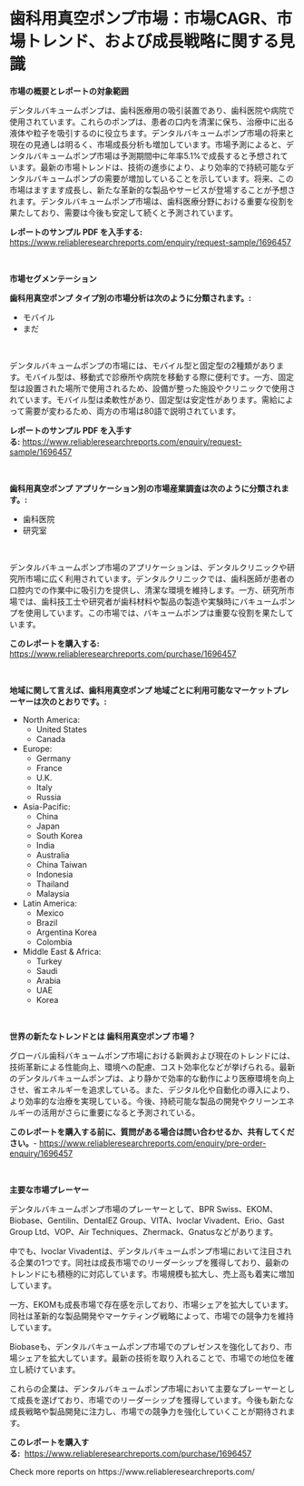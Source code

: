 <p><h1>歯科用真空ポンプ市場：市場CAGR、市場トレンド、および成長戦略に関する見識</h1></p><p><strong>市場の概要とレポートの対象範囲</strong></p>
<p><p>デンタルバキュームポンプは、歯科医療用の吸引装置であり、歯科医院や病院で使用されています。これらのポンプは、患者の口内を清潔に保ち、治療中に出る液体や粒子を吸引するのに役立ちます。デンタルバキュームポンプ市場の将来と現在の見通しは明るく、市場成長分析も増加しています。市場予測によると、デンタルバキュームポンプ市場は予測期間中に年率5.1%で成長すると予想されています。最新の市場トレンドは、技術の進歩により、より効率的で持続可能なデンタルバキュームポンプの需要が増加していることを示しています。将来、この市場はますます成長し、新たな革新的な製品やサービスが登場することが予想されます。デンタルバキュームポンプ市場は、歯科医療分野における重要な役割を果たしており、需要は今後も安定して続くと予測されています。</p></p>
<p><strong>レポートのサンプル PDF を入手する:</strong> <a href="https://www.reliableresearchreports.com/enquiry/request-sample/1696457">https://www.reliableresearchreports.com/enquiry/request-sample/1696457</a></p>
<p>&nbsp;</p>
<p><strong>市場セグメンテーション</strong></p>
<p><strong>歯科用真空ポンプ タイプ別の市場分析は次のように分類されます。:</strong></p>
<p><ul><li>モバイル</li><li>まだ</li></ul></p>
<p>&nbsp;</p>
<p><p>デンタルバキュームポンプの市場には、モバイル型と固定型の2種類があります。モバイル型は、移動式で診療所や病院を移動する際に便利です。一方、固定型は設置された場所で使用されるため、設備が整った施設やクリニックで使用されています。モバイル型は柔軟性があり、固定型は安定性があります。需給によって需要が変わるため、両方の市場は80語で説明されています。</p></p>
<p><strong>レポートのサンプル PDF を入手する:</strong>&nbsp;<a href="https://www.reliableresearchreports.com/enquiry/request-sample/1696457">https://www.reliableresearchreports.com/enquiry/request-sample/1696457</a></p>
<p>&nbsp;</p>
<p><strong> 歯科用真空ポンプ アプリケーション別の市場産業調査は次のように分類されます。:</strong></p>
<p><ul><li>歯科医院</li><li>研究室</li></ul></p>
<p>&nbsp;</p>
<p><p>デンタルバキュームポンプ市場のアプリケーションは、デンタルクリニックや研究所市場に広く利用されています。デンタルクリニックでは、歯科医師が患者の口腔内での作業中に吸引力を提供し、清潔な環境を維持します。一方、研究所市場では、歯科技工士や研究者が歯科材料や製品の製造や実験時にバキュームポンプを使用しています。この市場では、バキュームポンプは重要な役割を果たしています。</p></p>
<p><strong>このレポートを購入する:</strong>&nbsp; <a href="https://www.reliableresearchreports.com/purchase/1696457">https://www.reliableresearchreports.com/purchase/1696457</a></p>
<p>&nbsp;</p>
<p><strong>地域に関して言えば、歯科用真空ポンプ 地域ごとに利用可能なマーケットプレーヤーは次のとおりです。:</strong></p>
<p><ul>
    <li>
        North America:
        <ul>
            <li>United States</li>
            <li>Canada</li>
        </ul>
    </li>
    <li>
        Europe:
        <ul>
            <li>Germany</li>
            <li>France</li>
            <li>U.K.</li>
            <li>Italy</li>
            <li>Russia</li>
        </ul>
    </li>
    <li>
        Asia-Pacific:
        <ul>
            <li>China</li>
            <li>Japan</li>
            <li>South Korea</li>
            <li>India</li>
            <li>Australia</li>
            <li>China Taiwan</li>
            <li>Indonesia</li>
            <li>Thailand</li>
            <li>Malaysia</li>
        </ul>
    </li>
    <li>
        Latin America:
        <ul>
            <li>Mexico</li>
            <li>Brazil</li>
            <li>Argentina Korea</li>
            <li>Colombia</li>
        </ul>
    </li>
    <li>
        Middle East & Africa:
        <ul>
            <li>Turkey</li>
            <li>Saudi</li>
            <li>Arabia</li>
            <li>UAE</li>
            <li>Korea</li>
        </ul>
    </li>
    </ul></p>
<p>&nbsp;</p>
<p><strong>世界の新たなトレンドとは 歯科用真空ポンプ 市場？</strong></p>
<p><p>グローバル歯科バキュームポンプ市場における新興および現在のトレンドには、技術革新による性能向上、環境への配慮、コスト効率化などが挙げられる。最新のデンタルバキュームポンプは、より静かで効率的な動作により医療環境を向上させ、省エネルギーを追求している。また、デジタル化や自動化の導入により、より効率的な治療を実現している。今後、持続可能な製品の開発やクリーンエネルギーの活用がさらに重要になると予測されている。</p></p>
<p><strong>このレポートを購入する前に、質問がある場合は問い合わせるか、共有してください。</strong>- <a href="https://www.reliableresearchreports.com/enquiry/pre-order-enquiry/1696457">https://www.reliableresearchreports.com/enquiry/pre-order-enquiry/1696457</a></p>
<p>&nbsp;</p>
<p><strong>主要な市場プレーヤー</strong></p>
<p><p>デンタルバキュームポンプ市場のプレーヤーとして、BPR Swiss、EKOM、Biobase、Gentilin、DentalEZ Group、VITA、Ivoclar Vivadent、Erio、Gast Group Ltd、VOP、Air Techniques、Zhermack、Gnatusなどがあります。</p><p>中でも、Ivoclar Vivadentは、デンタルバキュームポンプ市場において注目される企業の1つです。同社は成長市場でのリーダーシップを獲得しており、最新のトレンドにも積極的に対応しています。市場規模も拡大し、売上高も着実に増加しています。</p><p>一方、EKOMも成長市場で存在感を示しており、市場シェアを拡大しています。同社は革新的な製品開発やマーケティング戦略によって、市場での競争力を維持しています。</p><p>Biobaseも、デンタルバキュームポンプ市場でのプレゼンスを強化しており、市場シェアを拡大しています。最新の技術を取り入れることで、市場での地位を確立し続けています。</p><p>これらの企業は、デンタルバキュームポンプ市場において主要なプレーヤーとして成長を遂げており、市場でのリーダーシップを獲得しています。今後も新たな成長戦略や製品開発に注力し、市場での競争力を強化していくことが期待されます。</p></p>
<p><strong>このレポートを購入する:</strong>&nbsp;&nbsp;<a href="https://www.reliableresearchreports.com/purchase/1696457">https://www.reliableresearchreports.com/purchase/1696457</a></p>
<p>Check more reports on https://www.reliableresearchreports.com/</p>